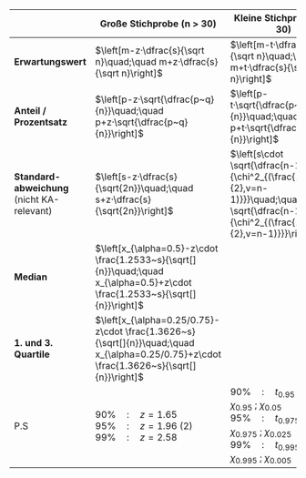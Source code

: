|                                                  | Große Stichprobe (n > 30)                                                                                                     | Kleine Stichprobe (n < 30)                                                                                   | P.S                                                                                                   |
| ------------------------------------------------ | ----------------------------------------------------------------------------------------------------------------------------- | ------------------------------------------------------------------------------------------------------------ | ----------------------------------------------------------------------------------------------------- |
| **Erwartungswert**                               | $\left[m-z·\dfrac{s}{\sqrt n}\quad;\quad m+z·\dfrac{s}{\sqrt n}\right]$                                                       | $\left[m-t·\dfrac{s}{\sqrt n}\quad;\quad m+t·\dfrac{s}{\sqrt n}\right]$                                      | $m$ : Mittelwert <br /> $s$ :Standardabweichung                                                       |
| **Anteil / Prozentsatz**                         | $\left[p-z·\sqrt{\dfrac{p~q}{n}}\quad;\quad p+z·\sqrt{\dfrac{p~q}{n}}\right]$                                                 | $\left[p-t·\sqrt{\dfrac{p~q}{n}}\quad;\quad p+t·\sqrt{\dfrac{p~q}{n}}\right]$                                | $p$ : Mittelwert\[\%\] <br /> $z\cdot \frac{\sqrt[]{p~q}}{\sqrt[]{n}}$ : Fehlertoleranz/ wie genau... |
| **Standard-abweichung**<br />(nicht KA-relevant) | $\left[s-z·\dfrac{s}{\sqrt{2n}}\quad;\quad s+z·\dfrac{s}{\sqrt{2n}}\right]$                                                   | $\left[s\cdot \sqrt{\dfrac{n-1}{\chi^2_{(\frac{1+\alpha}{2},v=n-1)}}}\quad;\quad s\cdot \sqrt{\dfrac{n-1}{\chi^2_{(\frac{1-\alpha}{2},v=n-1)}}}\right]$ |    $s$ :Standardabweichung                                                                                                   |
| **Median**                                       | $\left[x_{\alpha=0.5}-z\cdot \frac{1.2533~s}{\sqrt[]{n}}\quad;\quad x_{\alpha=0.5}+z\cdot \frac{1.2533~s}{\sqrt[]{n}}\right]$ |                                                                                                              | $s$ :Standardabweichung                                                                               |
| **1. und 3. Quartile**                                                 |   $\left[x_{\alpha=0.25/0.75}-z\cdot \frac{1.3626~s}{\sqrt[]{n}}\quad;\quad x_{\alpha=0.25/0.75}+z\cdot \frac{1.3626~s}{\sqrt[]{n}}\right]$                                                                                                                            |                                                                                                              | $s$ :Standardabweichung                                                                                                      |
| P.S                                              | $90\%\quad:\quad z =1.65$ <br /> $95\%\quad:\quad z =1.96 ~ (2)$ <br /> $99\%\quad:\quad z =2.58$                             | $90\%\quad:\quad t_{0.95} \quad\quad\quad \chi_{0.95}~;~\chi_{0.05}$ <br /> $95\%\quad:\quad t_{0.975}\quad\quad\quad \chi_{0.975}~;~\chi_{0.025}$ <br /> $99\%\quad:\quad t_{0.995}\quad\quad\quad \chi_{0.995}~;~\chi_{0.005}$             |                                                                                                       |

